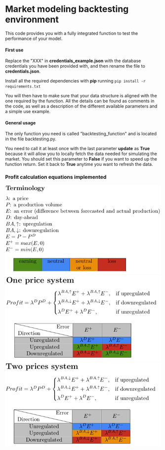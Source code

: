 # Market modeling backtesting environment
This code provides you with a fully integrated function to test
 the performance of your model. 
 
#### First use
Replace the "XXX" in **credentials_example.json** with the
 database credentials you have been provided with, and then rename
 the file to **credentials.json**.
 
Install all the required dependencies with **pip** running 
`pip install -r requirements.txt`

You will then have to make sure that your data structure is aligned 
with the one required by the function. All the details can be found
as comments in the code, as well as a description of the 
different available parameters and a simple use example.

 
#### General usage
The only function you need is called "backtesting_function" and
is located in the file backtesting.py.

You need to call it at least once with the last parameter **update**
as **True** because it will allow you to locally fetch the data needed
for simulating the market. You should set this parameter to **False**
if you want to speed up the function return. Set it back to **True** 
anytime you want to refresh the data.

### Profit calculation equations implemented

![](https://github.com/greenlytics/backtesting_scenarios/blob/master/Terminology.png)
![](https://github.com/greenlytics/backtesting_scenarios/blob/master/one_price_equations.png)
![](https://github.com/greenlytics/backtesting_scenarios/blob/master/two_prices_equations.png)